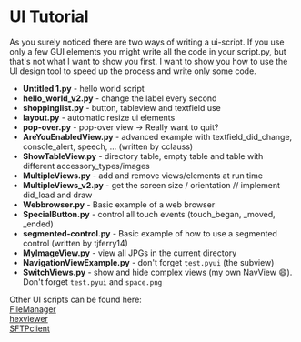 UI Tutorial
===========

As you surely noticed there are two ways of writing a ui-script. If you use only a few GUI elements you might write all 
the code in your script.py, but that's not what I want to show you first. I want to show you how to use the UI design tool
to speed up the process and write only some code.

+ **Untitled 1.py** - hello world script
+ **hello_world_v2.py** - change the label every second
+ **shoppinglist.py** - button, tableview and textfield use
+ **layout.py** - automatic resize ui elements
+ **pop-over.py** - pop-over view -> Really want to quit?
+ **AreYouEnabledView.py** - advanced example with textfield_did_change, console_alert, speech, ... (written by cclauss)
+ **ShowTableView.py** - directory table, empty table and table with different accessory_types/images
+ **MultipleViews.py** - add and remove views/elements at run time
+ **MultipleViews_v2.py** - get the screen size / orientation // implement did_load and draw
+ **Webbrowser.py** - Basic example of a web browser
+ **SpecialButton.py** - control all touch events (touch_began, _moved, _ended)
+ **segmented-control.py** - Basic example of how to use a segmented control (written by tjferry14)
+ **MyImageView.py** - view all JPGs in the current directory
+ **NavigationViewExample.py** - don't forget `test.pyui` (the subview)
+ **SwitchViews.py** - show and hide complex views (my own NavView 😄). Don't forget `test.pyui` and `space.png`


Other UI scripts can be found here:<br />
[FileManager][]<br />
[hexviewer][]<br />
[SFTPclient][]<br />

[FileManager]: https://github.com/humberry/FileManager
[hexviewer]: https://github.com/humberry/hexviewer
[SFTPclient]: https://github.com/humberry/sftp-client
